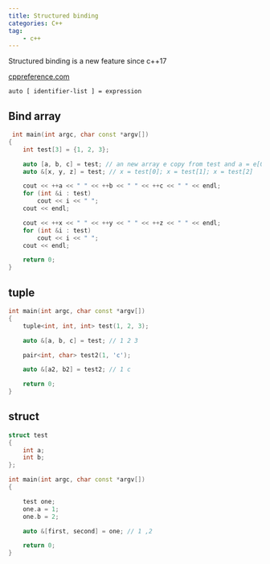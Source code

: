 ```yaml
---
title: Structured binding
categories: C++
tag:
    - c++
---
```


Structured binding is a new feature since c++17

[cppreference.com](https://zh.cppreference.com/w/cpp/language/structured_binding)

`auto [ identifier-list ] = expression`

## Bind array

```cpp
 int main(int argc, char const *argv[])
{
	int test[3] = {1, 2, 3};

	auto [a, b, c] = test; // an new array e copy from test and a = e[0]; b = e[1]; c = e[2];
	auto &[x, y, z] = test; // x = test[0]; x = test[1]; x = test[2]

	cout << ++a << " " << ++b << " " << ++c << " " << endl;
	for (int &i : test)
		cout << i << " ";
	cout << endl;

	cout << ++x << " " << ++y << " " << ++z << " " << endl;
	for (int &i : test)
		cout << i << " ";
	cout << endl;

	return 0;
}
```

## tuple

```cpp
int main(int argc, char const *argv[])
{
	tuple<int, int, int> test(1, 2, 3);

	auto &[a, b, c] = test; // 1 2 3

	pair<int, char> test2(1, 'c');

	auto &[a2, b2] = test2; // 1 c

	return 0;
}
```

## struct

```cpp
struct test
{
    int a;
    int b;
};

int main(int argc, char const *argv[])
{

    test one;
    one.a = 1;
    one.b = 2;

    auto &[first, second] = one; // 1 ,2

    return 0;
}
```
